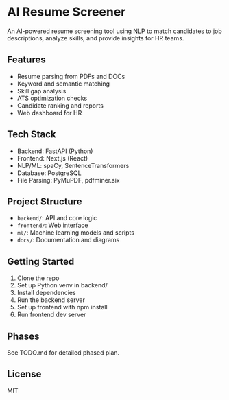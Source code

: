 # AI Resume Screener

An AI-powered resume screening tool using NLP to match candidates to job descriptions, analyze skills, and provide insights for HR teams.

## Features

- Resume parsing from PDFs and DOCs
- Keyword and semantic matching
- Skill gap analysis
- ATS optimization checks
- Candidate ranking and reports
- Web dashboard for HR

## Tech Stack

- Backend: FastAPI (Python)
- Frontend: Next.js (React)
- NLP/ML: spaCy, SentenceTransformers
- Database: PostgreSQL
- File Parsing: PyMuPDF, pdfminer.six

## Project Structure

- `backend/`: API and core logic
- `frontend/`: Web interface
- `ml/`: Machine learning models and scripts
- `docs/`: Documentation and diagrams

## Getting Started

1. Clone the repo
2. Set up Python venv in backend/
3. Install dependencies
4. Run the backend server
5. Set up frontend with npm install
6. Run frontend dev server

## Phases

See TODO.md for detailed phased plan.

## License

MIT
